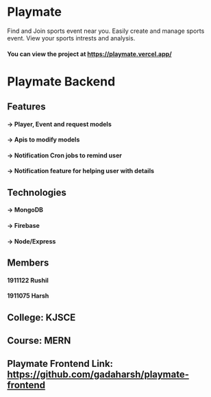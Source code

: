 # Playmate
Find and Join sports event near you. Easily create and manage sports event. View your sports intrests and analysis.
#### You can view the project at https://playmate.vercel.app/

# Playmate Backend

## Features

#### -> Player, Event and request models
#### -> Apis to modify models
#### -> Notification Cron jobs to remind user
#### -> Notification feature for helping user with details

## Technologies

#### -> MongoDB
#### -> Firebase
#### -> Node/Express

## Members
#### 1911122 Rushil
#### 1911075 Harsh

## College: KJSCE
## Course: MERN

## Playmate Frontend Link: https://github.com/gadaharsh/playmate-frontend
